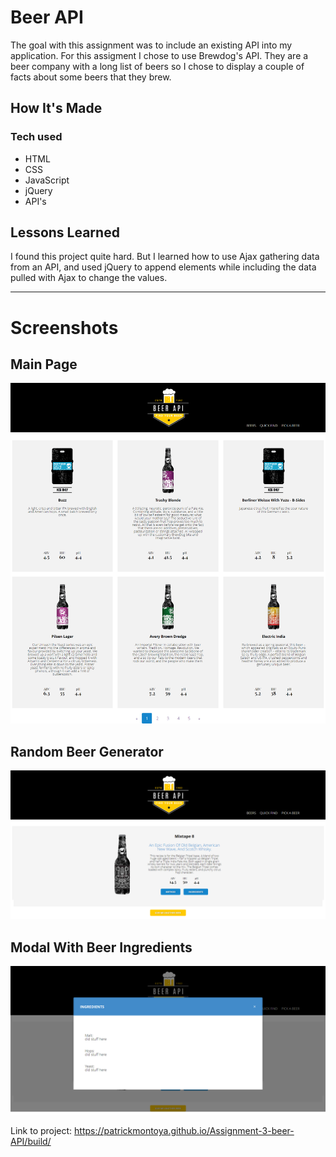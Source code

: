 # Beer API

The goal with this assignment was to include an existing API into my application. For this assigment I chose to use Brewdog's API. They are a beer company with a long list of beers so I chose to display a couple of facts about some beers that they brew.

## How It's Made
### Tech used
- HTML
- CSS
- JavaScript
- jQuery
- API's

## Lessons Learned
   I found this project quite hard. But I learned how to use Ajax gathering data from an API, and used jQuery to append elements while including the data pulled with Ajax to change the values.

***

# Screenshots

## Main Page
![alt text](https://github.com/patrickmontoya/Assignment-3-beer-API/blob/master/comps/screencapture-localhost-3000-2018-11-08-14_07_53.png)

## Random Beer Generator
![alt_text](https://github.com/patrickmontoya/Assignment-3-beer-API/blob/master/comps/screencapture-localhost-3000-2018-11-08-14_08_14.png)

## Modal With Beer Ingredients
![alt_text](https://github.com/patrickmontoya/Assignment-3-beer-API/blob/master/comps/screencapture-localhost-3000-2018-11-08-14_08_26.png)

Link to project: https://patrickmontoya.github.io/Assignment-3-beer-API/build/
